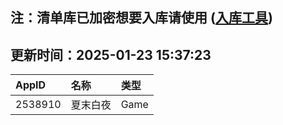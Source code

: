 ## 注：清单库已加密想要入库请使用 ([入库工具](https://github.com/BlankTMing/ManifestAutoUpdate/releases))

## 更新时间：2025-01-23 15:37:23
| AppID | 名称 | 类型  |
| :-------------------- | :----------------------------- | :----------- |
| 2538910 | 夏末白夜| Game |
